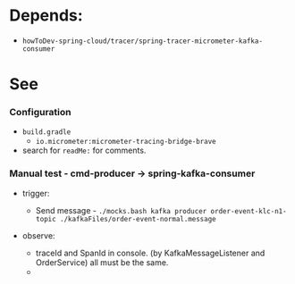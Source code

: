 # Depends:

- `howToDev-spring-cloud/tracer/spring-tracer-micrometer-kafka-consumer`

# See

### Configuration

- `build.gradle`
  - `io.micrometer:micrometer-tracing-bridge-brave` 
- search for `readMe:` for comments.

### Manual test - cmd-producer -> spring-kafka-consumer

- trigger:
    - Send message - `./mocks.bash kafka producer order-event-klc-n1-topic ./kafkaFiles/order-event-normal.message`

- observe:
    - traceId and SpanId in console. (by KafkaMessageListener and OrderService) all must be the same.
    - 

